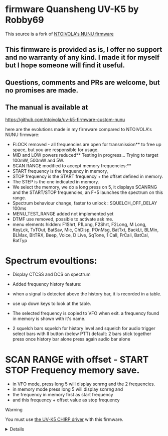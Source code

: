 # firmware Quansheng UV-K5 by Robby69

This source is a fork of [NTOIVOLA's NUNU firmware]([https://github.com/kamilsss655/uv-k5-firmware-custom])

## This firmware is provided as is, I offer no support and no warranty of any kind. I made it for myself but I hope someone will find it useful. 
## Questions, comments and PRs are welcome, but no promises are made.

## The manual is available at 
https://github.com/ntoivola/uv-k5-firmware-custom-nunu

here are the evolutions made in my firmware compared to NTOIVOLA's NUNU firmware:

* FLOCK removed - all frequencies are open for transmission** to free up space, but you are responsible for usage.
* MID and LOW powers reduced** Testing in progress... Trying to target 100mW, 500mW and 5W.
* SCAN RANGE modified to accept memory frequencies:**
* START frequency is the frequency in memory,
* STOP frequency is the START frequency + the offset defined in memory.
* The STEP is the one indicated in memory.
* We select the memory, we do a long press on 5, it displays SCANRNG and the START/STOP frequencies, an F+5 launches the spectrum on this range.
* Spectrum behaviour change, faster to unlock : SQUELCH_OFF_DELAY 100ms
* MENU_TEST_RANGE added not implemented yet
* DTMF use removed, possible to activate ask me.
* menu elements hidden:
	F1Shrt, F1Long, F2Shrt, F2Long, M Long, KeyLck, TxTOut, BatSav, Mic, ChDisp, POnMsg, BatTxt, BackLt, BLMin, BLMax, BltTRX, Beep, Voice, D Live, SqTone, 1 Call, FrCali, BatCal, BatTyp

# Spectrum evoultions:

* Display CTCSS and DCS on spectrum
* Added frequency history feature:
* 	when a signal is detected above the history bar, it is recorded in a table.
*	use up down keys to look at the table.
*	The selected frequency is copied to VFO when exit.
	a frequency found in memory is shown with it's name.

*	2 squelch bars squelch for history level and squelch for audio trigger
		select bars with II button (below PTT)
		default: 2 bars stick together
		press once history bar alone
		press again audio bar alone


# SCAN RANGE with offset - START STOP Frequency memory save.

* in VFO mode, press long 5 will display scnrng and the 2 frequencies.
* in memory mode press long 5 will display scnrng and 
*	the frequency in memory first as start frequency 
*	and this frequency + offset value as stop frequency


> [!Warning]
> You must use [the UV-K5 CHIRP driver](https://github.com/ntoivola/uvk5-chirp-driver-nunu/) with this firmware.



<details>

## Credits
I have started this work based on NTOIVOLA's repo.

## License

Original work Copyright 2023 Dual Tachyon
https://github.com/DualTachyon

Modified work Copyright 2024 kamilsss655
https://github.com/kamilsss655

Modified work Copyright 2024 ntoivola
https://github.com/ntoivola

Licensed under the Apache License, Version 2.0 (the "License");
you may not use this file except in compliance with the License.
You may obtain a copy of the License at

    http://www.apache.org/licenses/LICENSE-2.0

    Unless required by applicable law or agreed to in writing, software
    distributed under the License is distributed on an "AS IS" BASIS,
    WITHOUT WARRANTIES OR CONDITIONS OF ANY KIND, either express or implied.
    See the License for the specific language governing permissions and
    limitations under the License.
</details>
